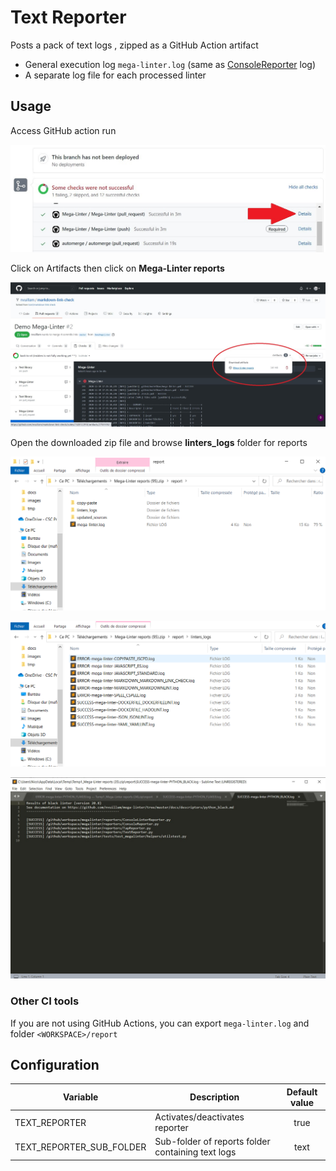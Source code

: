 # Text Reporter

Posts a pack of text logs , zipped as a GitHub Action artifact

- General execution log `mega-linter.log` (same as [ConsoleReporter](ConsoleReporter.md) log)
- A separate log file for each processed linter

## Usage

Access GitHub action run

![Screenshot](../assets/images/AccessActionRun.jpg)

Click on Artifacts then click on **Mega-Linter reports**

![Screenshot](../assets/images/TextReporter_1.jpg)

Open the downloaded zip file and browse **linters_logs** folder for reports

![Screenshot](../assets/images/TextReporter_2.jpg)

![Screenshot](../assets/images/TextReporter_3.jpg)

![Screenshot](../assets/images/TextReporter_4.jpg)

### Other CI tools

If you are not using GitHub Actions, you can export `mega-linter.log` and folder `<WORKSPACE>/report`

## Configuration

| Variable | Description | Default value |
| ----------------- | -------------- | :--------------: |
| TEXT_REPORTER | Activates/deactivates reporter | true |
| TEXT_REPORTER_SUB_FOLDER | Sub-folder of reports folder containing text logs | text |
